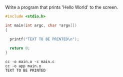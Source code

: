 
Write a program that prints 'Hello World' to the screen.

```c
#include <stdio.h>

int main(int argc, char *argv[])
{

  printf("TEXT TO BE PRINTED\n");

  return 0;
}
```

```
cc -o main.o -c main.c
cc -o app main.o
TEXT TO BE PRINTED
```
